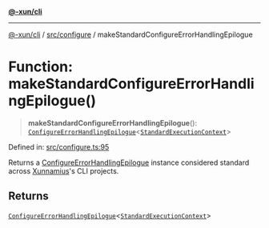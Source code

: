 [**@-xun/cli**](../../../README.md)

***

[@-xun/cli](../../../README.md) / [src/configure](../README.md) / makeStandardConfigureErrorHandlingEpilogue

# Function: makeStandardConfigureErrorHandlingEpilogue()

> **makeStandardConfigureErrorHandlingEpilogue**(): [`ConfigureErrorHandlingEpilogue`](../../type-aliases/ConfigureErrorHandlingEpilogue.md)\<[`StandardExecutionContext`](../../extensions/type-aliases/StandardExecutionContext.md)\>

Defined in: [src/configure.ts:95](https://github.com/Xunnamius/cli-utils/blob/6bb867abfa52659ebcf7604aaf7635e72a00bf51/src/configure.ts#L95)

Returns a [ConfigureErrorHandlingEpilogue](../../type-aliases/ConfigureErrorHandlingEpilogue.md) instance considered standard
across [Xunnamius](https://github.com/Xunnamius)'s CLI projects.

## Returns

[`ConfigureErrorHandlingEpilogue`](../../type-aliases/ConfigureErrorHandlingEpilogue.md)\<[`StandardExecutionContext`](../../extensions/type-aliases/StandardExecutionContext.md)\>
